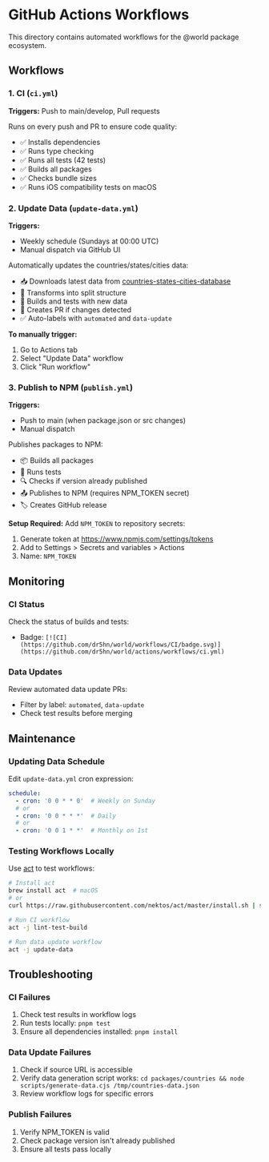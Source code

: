 # GitHub Actions Workflows

This directory contains automated workflows for the @world package ecosystem.

## Workflows

### 1. CI (`ci.yml`)

**Triggers:** Push to main/develop, Pull requests

Runs on every push and PR to ensure code quality:
- ✅ Installs dependencies
- ✅ Runs type checking
- ✅ Runs all tests (42 tests)
- ✅ Builds all packages
- ✅ Checks bundle sizes
- ✅ Runs iOS compatibility tests on macOS

### 2. Update Data (`update-data.yml`)

**Triggers:** 
- Weekly schedule (Sundays at 00:00 UTC)
- Manual dispatch via GitHub UI

Automatically updates the countries/states/cities data:
- 📥 Downloads latest data from [countries-states-cities-database](https://github.com/dr5hn/countries-states-cities-database)
- 🔄 Transforms into split structure
- 🧪 Builds and tests with new data
- 📝 Creates PR if changes detected
- ✅ Auto-labels with `automated` and `data-update`

**To manually trigger:**
1. Go to Actions tab
2. Select "Update Data" workflow
3. Click "Run workflow"

### 3. Publish to NPM (`publish.yml`)

**Triggers:**
- Push to main (when package.json or src changes)
- Manual dispatch

Publishes packages to NPM:
- 📦 Builds all packages
- 🧪 Runs tests
- 🔍 Checks if version already published
- 📤 Publishes to NPM (requires NPM_TOKEN secret)
- 🏷️ Creates GitHub release

**Setup Required:**
Add `NPM_TOKEN` to repository secrets:
1. Generate token at https://www.npmjs.com/settings/tokens
2. Add to Settings > Secrets and variables > Actions
3. Name: `NPM_TOKEN`

## Monitoring

### CI Status
Check the status of builds and tests:
- Badge: `[![CI](https://github.com/dr5hn/world/workflows/CI/badge.svg)](https://github.com/dr5hn/world/actions/workflows/ci.yml)`

### Data Updates
Review automated data update PRs:
- Filter by label: `automated`, `data-update`
- Check test results before merging

## Maintenance

### Updating Data Schedule
Edit `update-data.yml` cron expression:
```yaml
schedule:
  - cron: '0 0 * * 0'  # Weekly on Sunday
  # or
  - cron: '0 0 * * *'  # Daily
  # or
  - cron: '0 0 1 * *'  # Monthly on 1st
```

### Testing Workflows Locally
Use [act](https://github.com/nektos/act) to test workflows:
```bash
# Install act
brew install act  # macOS
# or
curl https://raw.githubusercontent.com/nektos/act/master/install.sh | sudo bash

# Run CI workflow
act -j lint-test-build

# Run data update workflow
act -j update-data
```

## Troubleshooting

### CI Failures
1. Check test results in workflow logs
2. Run tests locally: `pnpm test`
3. Ensure all dependencies installed: `pnpm install`

### Data Update Failures
1. Check if source URL is accessible
2. Verify data generation script works: `cd packages/countries && node scripts/generate-data.cjs /tmp/countries-data.json`
3. Review workflow logs for specific errors

### Publish Failures
1. Verify NPM_TOKEN is valid
2. Check package version isn't already published
3. Ensure all tests pass locally
